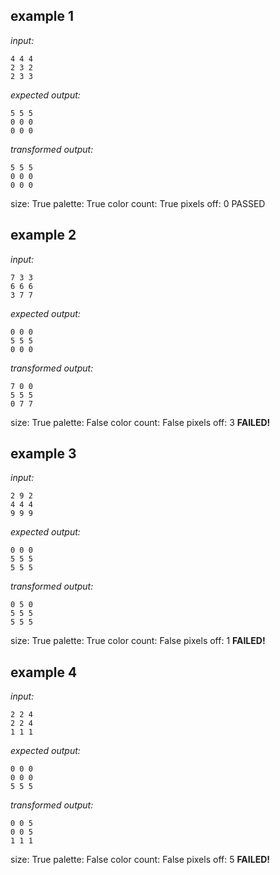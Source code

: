 
## example 1
*input:*
```
4 4 4
2 3 2
2 3 3
```
*expected output:*
```
5 5 5
0 0 0
0 0 0
```
*transformed output:*
```
5 5 5
0 0 0
0 0 0
```
size: True
palette: True
color count: True
pixels off: 0
PASSED

## example 2
*input:*
```
7 3 3
6 6 6
3 7 7
```
*expected output:*
```
0 0 0
5 5 5
0 0 0
```
*transformed output:*
```
7 0 0
5 5 5
0 7 7
```
size: True
palette: False
color count: False
pixels off: 3
**FAILED!**

## example 3
*input:*
```
2 9 2
4 4 4
9 9 9
```
*expected output:*
```
0 0 0
5 5 5
5 5 5
```
*transformed output:*
```
0 5 0
5 5 5
5 5 5
```
size: True
palette: True
color count: False
pixels off: 1
**FAILED!**

## example 4
*input:*
```
2 2 4
2 2 4
1 1 1
```
*expected output:*
```
0 0 0
0 0 0
5 5 5
```
*transformed output:*
```
0 0 5
0 0 5
1 1 1
```
size: True
palette: False
color count: False
pixels off: 5
**FAILED!**
